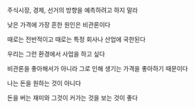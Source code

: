 주식시장, 경제, 선거의 방향을 예측하려고 하지 말라

낮은 가격에 가장 흔한 원인은 비관론이다

때로는 전반적이고 때로는 특정 회사나 산업에 국한된다

우리는 그런 환경에서 사업을 하고 싶다

비관론을 좋아해서가 아니라 그로 인해 생기는 가격을 좋아하기 때문이다

나는 돈을 원하는 것이 아니다

돈을 버는 재미와 그것이 커가는 것을 보는 것이 좋다

